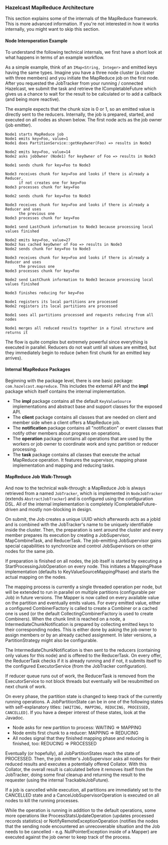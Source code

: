 


### Hazelcast MapReduce Architecture

This section explains some of the internals of the MapReduce framework. This is more advanced information. If you're not interested in how it works internally, you might want to skip this section.

#### Node Interoperation Example

To understand the following technical internals, we first have a short look at what happens in terms of an example workflow.

As a simple example, think of an `IMap<String, Integer>` and emitted keys having the same types. Imagine you have a three node cluster (a cluster with three members) and you initiate the MapReduce job on the first node. After you requested the JobTracker from your running / connected Hazelcast, we submit the task and retrieve the ICompletableFuture which gives us a chance to wait for the result to be calculated or to add a callback (and being more reactive).

The example expects that the chunk size is 0 or 1, so an emitted value is directly sent to the reducers. Internally, the job is prepared, started, and executed on all nodes as shown below. The first node acts as the job owner (job emitter).

```plain
Node1 starts MapReduce job
Node1 emits key=Foo, value=1
Node1 does PartitionService::getKeyOwner(Foo) => results in Node3

Node2 emits key=Foo, value=14
Node2 asks jobOwner (Node1) for keyOwner of Foo => results in Node3

Node1 sends chunk for key=Foo to Node3

Node3 receives chunk for key=Foo and looks if there is already a Reducer,
      if not creates one for key=Foo
Node3 processes chunk for key=Foo

Node2 sends chunk for key=Foo to Node3

Node3 receives chunk for key=Foo and looks if there is already a Reducer and uses
      the previous one
Node3 processes chunk for key=Foo

Node1 send LastChunk information to Node3 because processing local values finished

Node2 emits key=Foo, value=27
Node2 has cached keyOwner of Foo => results in Node3
Node2 sends chunk for key=Foo to Node3

Node3 receives chunk for key=Foo and looks if there is already a Reducer and uses
      the previous one
Node3 processes chunk for key=Foo

Node2 send LastChunk information to Node3 because processing local values finished

Node3 finishes reducing for key=Foo

Node1 registers its local partitions are processed
Node2 registers its local partitions are processed

Node1 sees all partitions processed and requests reducing from all nodes

Node1 merges all reduced results together in a final structure and returns it
```

The flow is quite complex but extremely powerful since everything is executed in parallel. Reducers do not wait until all values are emitted, but they immediately begin to reduce (when first chunk for an emitted key arrives).

#### Internal MapReduce Packages

Beginning with the package level, there is one basic package: `com.hazelcast.mapreduce`. This includes the external API and the **impl** package which itself contains the internal implementation.

 - The **impl** package contains all the default `KeyValueSource` implementations and abstract base and support classes for the exposed API.
 - The **client** package contains all classes that are needed on client and member side when a client offers a MapReduce job.
 - The **notification** package contains all "notification" or event classes that notify other members about progress on operations.
 - The **operation** package contains all operations that are used by the workers or job owner to coordinate work and sync partition or reducer processing.
 - The **task** package contains all classes that execute the actual MapReduce operation. It features the supervisor, mapping phase implementation and mapping and reducing tasks.

#### MapReduce Job Walk-Through

And now to the technical walk-through: a MapReduce Job is always retrieved from a named `JobTracker`, which is implemented in `NodeJobTracker` (extends `AbstractJobTracker`) and is configured using the configuration DSL. All of the internal implementation is completely ICompletableFuture-driven and mostly non-blocking in design.

On submit, the Job creates a unique UUID which afterwards acts as a jobId and is combined with the JobTracker's name to be uniquely identifiable inside the cluster. Then, the preparation is sent around the cluster and every member prepares its execution by creating a JobSupervisor, MapCombineTask, and ReducerTask. The job-emitting JobSupervisor gains special capabilities to synchronize and control JobSupervisors on other nodes for the same job.

If preparation is finished on all nodes, the job itself is started by executing a StartProcessingJobOperation on every node. This initiates a MappingPhase implementation (defaults to KeyValueSourceMappingPhase) and starts the actual mapping on the nodes.

The mapping process is currently a single threaded operation per node, but will be extended to run in parallel on multiple partitions (configurable per Job) in future versions. The Mapper is now called on every available value on the partition and eventually emits values. For every emitted value, either a configured CombinerFactory is called to create a Combiner or a cached one is used (or the default CollectingCombinerFactory is used to create Combiners). When the chunk limit is reached on a node, a IntermediateChunkNotification is prepared by collecting emitted keys to their corresponding nodes. This is either done by asking the job owner to assign members or by an already cached assignment. In later versions, a PartitionStrategy might also be configurable.

The IntermediateChunkNotification is then sent to the reducers (containing only values for this node) and is offered to the ReducerTask. On every offer, the ReducerTask checks if it is already running and if not, it submits itself to the configured ExecutorService (from the JobTracker configuration).

If reducer queue runs out of work, the ReducerTask is removed from the ExecutorService to not block threads but eventually will be resubmitted on next chunk of work.

On every phase, the partition state is changed to keep track of the currently running operations. A JobPartitionState can be in one of the following states with self-explanatory titles: `[WAITING, MAPPING, REDUCING, PROCESSED, CANCELLED]`. If you have a deeper interest of these states, look at the Javadoc.

- Node asks for new partition to process: WAITING => MAPPING
- Node emits first chunk to a reducer: MAPPING => REDUCING
- All nodes signal that they finished mapping phase and reducing is finished, too: REDUCING => PROCESSED

Eventually (or hopefully), all JobPartitionStates reach the state of PROCESSED. Then, the job emitter's JobSupervisor asks all nodes for their reduced results and executes a potentially offered Collator. With this Collator, the overall result is calculated before it removes itself from the JobTracker, doing some final cleanup and returning the result to the requester (using the internal TrackableJobFuture).

If a job is cancelled while execution, all partitions are immediately set to the CANCELLED state and a CancelJobSupervisorOperation is executed on all nodes to kill the running processes.

While the operation is running in addition to the default operations, some more operations like
ProcessStatsUpdateOperation (updates processed records statistics) or NotifyRemoteExceptionOperation (notifies the nodes that the sending node encountered an unrecoverable situation and the Job needs to
be cancelled - e.g. NullPointerException inside of a Mapper) are executed against the job owner to keep track of the process.



